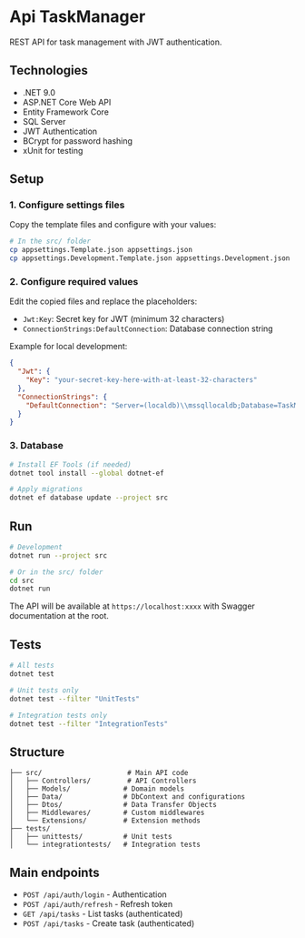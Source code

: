 # Api TaskManager

REST API for task management with JWT authentication.

## Technologies

- .NET 9.0
- ASP.NET Core Web API
- Entity Framework Core
- SQL Server
- JWT Authentication
- BCrypt for password hashing
- xUnit for testing

## Setup

### 1. Configure settings files

Copy the template files and configure with your values:

```bash
# In the src/ folder
cp appsettings.Template.json appsettings.json
cp appsettings.Development.Template.json appsettings.Development.json
```

### 2. Configure required values

Edit the copied files and replace the placeholders:

- `Jwt:Key`: Secret key for JWT (minimum 32 characters)
- `ConnectionStrings:DefaultConnection`: Database connection string

Example for local development:
```json
{
  "Jwt": {
    "Key": "your-secret-key-here-with-at-least-32-characters"
  },
  "ConnectionStrings": {
    "DefaultConnection": "Server=(localdb)\\mssqllocaldb;Database=TaskManagerDb;Trusted_Connection=true;"
  }
}
```

### 3. Database

```bash
# Install EF Tools (if needed)
dotnet tool install --global dotnet-ef

# Apply migrations
dotnet ef database update --project src
```

## Run

```bash
# Development
dotnet run --project src

# Or in the src/ folder
cd src
dotnet run
```

The API will be available at `https://localhost:xxxx` with Swagger documentation at the root.

## Tests

```bash
# All tests
dotnet test

# Unit tests only
dotnet test --filter "UnitTests"

# Integration tests only
dotnet test --filter "IntegrationTests"
```

## Structure

```
├── src/                     # Main API code
│   ├── Controllers/         # API Controllers
│   ├── Models/             # Domain models
│   ├── Data/               # DbContext and configurations
│   ├── Dtos/               # Data Transfer Objects
│   ├── Middlewares/        # Custom middlewares
│   └── Extensions/         # Extension methods
├── tests/
│   ├── unittests/          # Unit tests
│   └── integrationtests/   # Integration tests
```

## Main endpoints

- `POST /api/auth/login` - Authentication
- `POST /api/auth/refresh` - Refresh token
- `GET /api/tasks` - List tasks (authenticated)
- `POST /api/tasks` - Create task (authenticated)